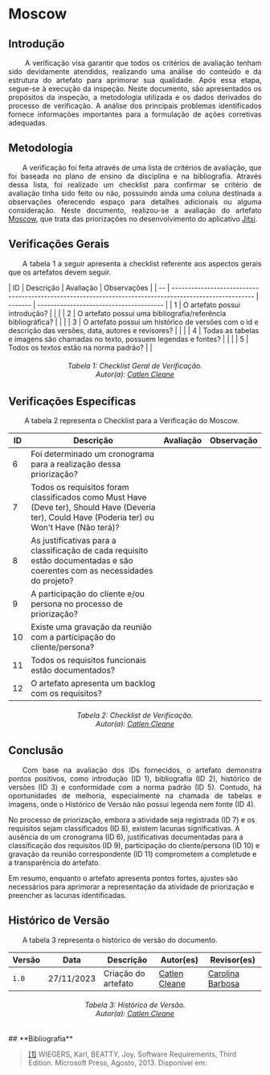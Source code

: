 # **Moscow**

## **Introdução**
<p align="justify">
&emsp;&emsp; A verificação visa garantir que todos os critérios de avaliação tenham sido devidamente atendidos, realizando uma análise do conteúdo e da estrutura do artefato para aprimorar sua qualidade. Após essa etapa, segue-se à execução da inspeção. Neste documento, são apresentados os propósitos da inspeção, a metodologia utilizada e os dados derivados do processo de verificação. A análise dos principais problemas identificados fornece informações importantes para a formulação de ações corretivas adequadas.
</p>

## **Metodologia**
<p align="justify">
&emsp;&emsp;A verificação foi feita através de uma lista de critérios de avaliação, que foi baseada no plano de ensino da disciplina e na bibliografia. Através dessa lista, foi realizado um checklist para confirmar se  critério de avaliação tinha sido feito ou não, possuindo ainda uma coluna destinada a observações oferecendo espaço para detalhes adicionais ou alguma consideração.
 Neste documento, realizou-se a avaliação do artefato <a href="https://requisitos-de-software.github.io/2023.2-Jitsi/Elicitacao/priorizacao/MoSCoW/">Moscow</a>, que trata das priorizações no desenvolvimento do aplicativo <a href="https://requisitos-de-software.github.io/2023.2-Jitsi/">Jitsi</a>.
</p>

## **Verificações Gerais**
<p align="justify"> 
&emsp;&emsp;A tabela 1 a seguir apresenta a checklist referente aos aspectos gerais que os artefatos devem seguir.
</p>
| ID | Descrição                                                                                               | Avaliação | Observações                              |
| -- | ------------------------------------------------------------------------------------------------------- | -------   | ---------------------------------------  |
| 1  | O artefato possui introdução?                                                                           |           |                                          |
| 2  | O artefato possui uma bibliografia/referência bibliográfica?                                            |           |                                          |
| 3  | O artefato possui um histórico de versões com o id e descrição das versões, data, autores e revisores?  |           |                                          |
| 4  | Todas as tabelas e imagens são chamadas no texto, possuem legendas e fontes?                            |           |                                          |
| 5  | Todos os textos estão na norma padrão?                                                                  |           |                                          


<h6 align="center"> Tabela 1: Checklist Geral de Verificação.
<br> Autor(a): <a href="https://github.com/catlenc">Catlen Cleane</a></h6>


## **Verificações Específicas**
<p align="justify">
&emsp;&emsp; A tabela 2 representa o Checklist para a Verificação do Moscow.
</p>

| ID  | Descrição  | Avaliação | Observação  |
| --  | -----------|-----------|------------ |
| 6   | Foi determinado um cronograma para a realização dessa priorização? |       |      |
| 7   | Todos os requisitos foram classificados como Must Have (Deve ter), Should Have (Deveria ter), Could Have (Poderia ter) ou Won't Have (Não terá)? |       |      |
| 8   | As justificativas para a classificação de cada requisito estão documentadas e são coerentes com as necessidades do projeto?|       |      |
| 9   | A participação do cliente e/ou persona no processo de priorização? |       |      |
| 10  | Existe uma gravação da reunião com a participação do cliente/persona?  |       |      |
| 11  | Todos os requisitos funcionais estão documentados? |  |  |      
| 12  | O artefato apresenta um backlog com os requisitos? | | |                                                                                          

<h6 align="center"> Tabela 2: Checklist de Verificação.
<br> Autor(a): <a href="https://github.com/catlenc">Catlen Cleane</a></h6>

## **Conclusão**
<p align="justify">
&emsp;&emsp;Com base na avaliação dos IDs fornecidos, o artefato demonstra pontos positivos, como introdução (ID 1), bibliografia (ID 2), histórico de versões (ID 3) e conformidade com a norma padrão (ID 5). Contudo, há oportunidades de melhoria, especialmente na chamada de tabelas e imagens, onde o Histórico de Versão não possui legenda nem fonte (ID 4).

No processo de priorização, embora a atividade seja registrada (ID 7) e os requisitos sejam classificados (ID 8), existem lacunas significativas. A ausência de um cronograma (ID 6), justificativas documentadas para a classificação dos requisitos (ID 9), participação do cliente/persona (ID 10) e gravação da reunião correspondente (ID 11) comprometem a completude e a transparência do artefato.

Em resumo, enquanto o artefato apresenta pontos fortes, ajustes são necessários para aprimorar a representação da atividade de priorização e preencher as lacunas identificadas.
</p>




## **Histórico de Versão**
<p align="justify">
&emsp;&emsp;A tabela 3 representa o histórico de versão do documento.
</p>

| Versão | Data       | Descrição           | Autor(es)                                                                                           | Revisor(es)                                     |
|--------|------------|---------------------|-----------------------------------------------------------------------------------------------------|-------------------------------------------------|
| `1.0`  | 27/11/2023 | Criação do artefato | [Catlen Cleane](https://github.com/catlenc) | [Carolina Barbosa](https://github.com/CarolinaBarb) || 


<h6 align="center"> Tabela 3: Histórico de Versão.
<br> Autor(a): <a href="https://github.com/catlenc">Catlen Cleane</a></h6>
## **Bibliografia**

> <a href="https://aprender3.unb.br/pluginfile.php/2692778/mod_resource/content/2/PriorizaA%CC%83%C2%A7A%CC%83%C2%A3o%20de%20Req.pdf">[1]</a> WIEGERS, Karl, BEATTY, Joy. Software Requirements, Third Edition. Microsoft Press, Agosto, 2013. Disponível em:

